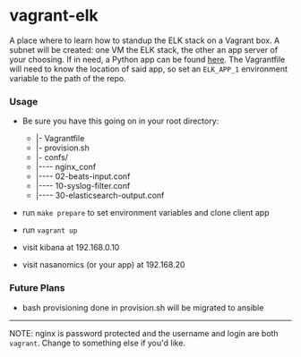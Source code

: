 # vagrant-elk
A place where to learn how to standup the ELK stack on a Vagrant box. A subnet will be created: one VM the ELK stack, the other an app server of your choosing. If in need, a Python app can be found [here](https://github.com/emmanuellyautomated/nasanomics). The Vagrantfile will need to know the location of said app, so set an `ELK_APP_1` environment variable to the path of the repo.

### Usage
* Be sure you have this going on in your root directory:

    + |- Vagrantfile
    + |- provision.sh
    + |- confs/
    + |---- nginx_conf
    + |---- 02-beats-input.conf
    + |---- 10-syslog-filter.conf
    + |---- 30-elasticsearch-output.conf

* run `make prepare` to set environment variables and clone client app
* run `vagrant up`
* visit kibana at 192.168.0.10
* visit nasanomics (or your app) at 192.168.20

### Future Plans
* bash provisioning done in provision.sh will be migrated to ansible

---

NOTE: nginx is password protected and the username and login are both `vagrant`. Change to something else if you'd like.

